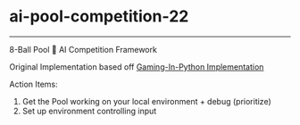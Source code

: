 # ai-pool-competition-22

---


8-Ball Pool 🎱 AI Competition Framework

Original Implementation based off [Gaming-In-Python Implementation](https://github.com/jatinmandav/Gaming-in-Python/blob/master/8_Ball_Pool/8BallPool.py)

Action Items:
1. Get the Pool working on your local environment + debug (prioritize)
2. Set up environment controlling input
